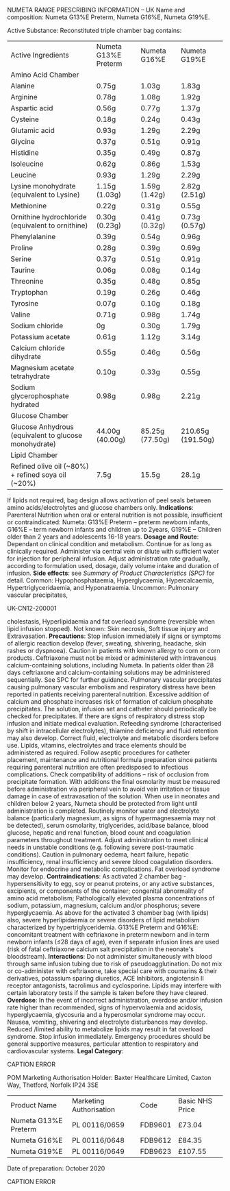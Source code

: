 <a id='b3c14abe-d6aa-4022-a658-20710ebb4dcc'></a>

NUMETA RANGE PRESCRIBING INFORMATION – UK
Name and composition: Numeta G13%E Preterm, Numeta G16%E, Numeta G19%E.

<a id='47a6bbf0-6879-4c89-8416-151b8708ff00'></a>

Active Substance: Reconstituted triple chamber bag contains:
<table id="0-1">
<tr><td id="0-2">Active Ingredients</td><td id="0-3">Numeta G13%E Preterm</td><td id="0-4">Numeta G16%E</td><td id="0-5">Numeta G19%E</td></tr>
<tr><td id="0-6" colspan="4">Amino Acid Chamber</td></tr>
<tr><td id="0-7">Alanine</td><td id="0-8">0.75g</td><td id="0-9">1.03g</td><td id="0-a">1.83g</td></tr>
<tr><td id="0-b">Arginine</td><td id="0-c">0.78g</td><td id="0-d">1.08g</td><td id="0-e">1.92g</td></tr>
<tr><td id="0-f">Aspartic acid</td><td id="0-g">0.56g</td><td id="0-h">0.77g</td><td id="0-i">1.37g</td></tr>
<tr><td id="0-j">Cysteine</td><td id="0-k">0.18g</td><td id="0-l">0.24g</td><td id="0-m">0.43g</td></tr>
<tr><td id="0-n">Glutamic acid</td><td id="0-o">0.93g</td><td id="0-p">1.29g</td><td id="0-q">2.29g</td></tr>
<tr><td id="0-r">Glycine</td><td id="0-s">0.37g</td><td id="0-t">0.51g</td><td id="0-u">0.91g</td></tr>
<tr><td id="0-v">Histidine</td><td id="0-w">0.35g</td><td id="0-x">0.49g</td><td id="0-y">0.87g</td></tr>
<tr><td id="0-z">Isoleucine</td><td id="0-A">0.62g</td><td id="0-B">0.86g</td><td id="0-C">1.53g</td></tr>
<tr><td id="0-D">Leucine</td><td id="0-E">0.93g</td><td id="0-F">1.29g</td><td id="0-G">2.29g</td></tr>
<tr><td id="0-H">Lysine monohydrate (equivalent to Lysine)</td><td id="0-I">1.15g (1.03g)</td><td id="0-J">1.59g (1.42g)</td><td id="0-K">2.82g (2.51g)</td></tr>
<tr><td id="0-L">Methionine</td><td id="0-M">0.22g</td><td id="0-N">0.31g</td><td id="0-O">0.55g</td></tr>
<tr><td id="0-P">Ornithine hydrochloride (equivalent to ornithine)</td><td id="0-Q">0.30g (0.23g)</td><td id="0-R">0.41g (0.32g)</td><td id="0-S">0.73g (0.57g)</td></tr>
<tr><td id="0-T">Phenylalanine</td><td id="0-U">0.39g</td><td id="0-V">0.54g</td><td id="0-W">0.96g</td></tr>
<tr><td id="0-X">Proline</td><td id="0-Y">0.28g</td><td id="0-Z">0.39g</td><td id="0-10">0.69g</td></tr>
<tr><td id="0-11">Serine</td><td id="0-12">0.37g</td><td id="0-13">0.51g</td><td id="0-14">0.91g</td></tr>
<tr><td id="0-15">Taurine</td><td id="0-16">0.06g</td><td id="0-17">0.08g</td><td id="0-18">0.14g</td></tr>
<tr><td id="0-19">Threonine</td><td id="0-1a">0.35g</td><td id="0-1b">0.48g</td><td id="0-1c">0.85g</td></tr>
<tr><td id="0-1d">Tryptophan</td><td id="0-1e">0.19g</td><td id="0-1f">0.26g</td><td id="0-1g">0.46g</td></tr>
<tr><td id="0-1h">Tyrosine</td><td id="0-1i">0.07g</td><td id="0-1j">0.10g</td><td id="0-1k">0.18g</td></tr>
<tr><td id="0-1l">Valine</td><td id="0-1m">0.71g</td><td id="0-1n">0.98g</td><td id="0-1o">1.74g</td></tr>
<tr><td id="0-1p">Sodium chloride</td><td id="0-1q">0g</td><td id="0-1r">0.30g</td><td id="0-1s">1.79g</td></tr>
<tr><td id="0-1t">Potassium acetate</td><td id="0-1u">0.61g</td><td id="0-1v">1.12g</td><td id="0-1w">3.14g</td></tr>
<tr><td id="0-1x">Calcium chloride dihydrate</td><td id="0-1y">0.55g</td><td id="0-1z">0.46g</td><td id="0-1A">0.56g</td></tr>
<tr><td id="0-1B">Magnesium acetate tetrahydrate</td><td id="0-1C">0.10g</td><td id="0-1D">0.33g</td><td id="0-1E">0.55g</td></tr>
<tr><td id="0-1F">Sodium glycerophosphate hydrated</td><td id="0-1G">0.98g</td><td id="0-1H">0.98g</td><td id="0-1I">2.21g</td></tr>
<tr><td id="0-1J" colspan="4">Glucose Chamber</td></tr>
<tr><td id="0-1K">Glucose Anhydrous (equivalent to glucose monohydrate)</td><td id="0-1L">44.00g (40.00g)</td><td id="0-1M">85.25g (77.50g)</td><td id="0-1N">210.65g (191.50g)</td></tr>
<tr><td id="0-1O" colspan="4">Lipid Chamber</td></tr>
<tr><td id="0-1P">Refined olive oil (~80%) + refined soya oil (~20%)</td><td id="0-1Q">7.5g</td><td id="0-1R">15.5g</td><td id="0-1S">28.1g</td></tr>
</table>

<a id='1bd42c71-e24d-4f38-a54a-0d3d72f543ef'></a>

If lipids not required, bag design allows activation of peel seals between amino acids/electrolytes and glucose chambers only. **Indications**: Parenteral Nutrition when oral or enteral nutrition is not possible, insufficient or contraindicated: Numeta: G13%E Preterm – preterm newborn infants, G16%E – term newborn infants and children up to 2years, G19%E – Children older than 2 years and adolescents 16-18 years. **Dosage and Route**: Dependant on clinical condition and metabolism. Continue for as long as clinically required. Administer via central vein or dilute with sufficient water for injection for peripheral infusion. Adjust administration rate gradually, according to formulation used, dosage, daily volume intake and duration of infusion. **Side effects**: see *Summary of Product Characteristics (SPC)* for detail. Common: Hypophosphataemia, Hyperglycaemia, Hypercalcaemia, Hypertriglyceridaemia, and Hyponatraemia. Uncommon: Pulmonary vascular precipitates,

<a id='d8d2a9ea-32f2-46ed-820b-a181af444d48'></a>

UK-CN12-200001

<a id='04f4496c-49f2-4492-a962-f891368cfd1d'></a>

cholestasis, Hyperlipidaemia and fat overload syndrome (reversible when lipid infusion stopped).
Not known: Skin necrosis, Soft tissue injury and Extravasation. **Precautions**: Stop infusion immediately if signs or symptoms of allergic reaction develop (fever, sweating, shivering, headache, skin rashes or dyspnoea). Caution in patients with known allergy to corn or corn products. Ceftriaxone must not be mixed or administered with intravenous calcium-containing solutions, including Numeta. In patients older than 28 days ceftriaxone and calcium-containing solutions may be administered sequentially. See SPC for further guidance. Pulmonary vascular precipitates causing pulmonary vascular embolism and respiratory distress have been reported in patients receiving parenteral nutrition. Excessive addition of calcium and phosphate increases risk of formation of calcium phosphate precipitates. The solution, infusion set and catheter should periodically be checked for precipitates. If there are signs of respiratory distress stop infusion and initiate medical evaluation. Refeeding syndrome (characterised by shift in intracellular electrolytes), thiamine deficiency and fluid retention may also develop. Correct fluid, electrolyte and metabolic disorders before use. Lipids, vitamins, electrolytes and trace elements should be administered as required. Follow aseptic procedures for catheter placement, maintenance and nutritional formula preparation since patients requiring parenteral nutrition are often predisposed to infectious complications. Check compatibility of additions – risk of occlusion from precipitate formation. With additions the final osmolarity must be measured before administration via peripheral vein to avoid vein irritation or tissue damage in case of extravasation of the solution. When use in neonates and children below 2 years, Numeta should be protected from light until administration is completed. Routinely monitor water and electrolyte balance (particularly magnesium, as signs of hypermagnesaemia may not be detected), serum osmolarity, triglycerides, acid/base balance, blood glucose, hepatic and renal function, blood count and coagulation parameters throughout treatment. Adjust administration to meet clinical needs in unstable conditions (e.g. following severe post-traumatic conditions). Caution in pulmonary oedema, heart failure, hepatic insufficiency, renal insufficiency and severe blood coagulation disorders. Monitor for endocrine and metabolic complications. Fat overload syndrome may develop. **Contraindications**: As activated 2 chamber bag - hypersensitivity to egg, soy or peanut proteins, or any active substances, excipients, or components of the container; congenital abnormality of amino acid metabolism; Pathologically elevated plasma concentrations of sodium, potassium, magnesium, calcium and/or phosphorus; severe hyperglycaemia. As above for the activated 3 chamber bag (with lipids) also, severe hyperlipidaemia or severe disorders of lipid metabolism characterized by hypertriglyceridemia. G13%E Preterm and G16%E: concomitant treatment with ceftriaxone in preterm newborn and in term newborn infants (≤28 days of age), even if separate infusion lines are used (risk of fatal ceftriaxone calcium salt precipitation in the neonate's bloodstream). **Interactions**: Do not administer simultaneously with blood through same infusion tubing due to risk of pseudoagglutination. Do not mix or co-administer with ceftriaxone, take special care with coumarins & their derivatives, potassium sparing diuretics, ACE Inhibitors, angiotensin II receptor antagonists, tacrolimus and cyclosporine. Lipids may interfere with certain laboratory tests if the sample is taken before they have cleared. **Overdose**: In the event of incorrect administration, overdose and/or infusion rate higher than recommended, signs of hypervolaemia and acidosis, hyperglycaemia, glycosuria and a hyperosmolar syndrome may occur. Nausea, vomiting, shivering and electrolyte disturbances may develop. Reduced /limited ability to metabolize lipids may result in fat overload syndrome. Stop infusion immediately. Emergency procedures should be general supportive measures, particular attention to respiratory and cardiovascular systems. **Legal Category**:

<a id='fdd7471d-a3fe-45e6-9417-09bd198aead3'></a>

CAPTION ERROR

<a id='2c6724a0-051b-4bca-acfa-6d6ea1dff543'></a>

POM Marketing Authorisation Holder: Baxter Healthcare Limited, Caxton Way, Thetford, Norfolk
IP24 3SE

<a id='b9436d33-9486-449a-b821-be7e5445220f'></a>

<table id="2-1">
<tr><td id="2-2">Product Name</td><td id="2-3">Marketing Authorisation</td><td id="2-4">Code</td><td id="2-5">Basic NHS Price</td></tr>
<tr><td id="2-6">Numeta G13%E Preterm</td><td id="2-7">PL 00116/0659</td><td id="2-8">FDB9601</td><td id="2-9">£73.04</td></tr>
<tr><td id="2-a">Numeta G16%E</td><td id="2-b">PL 00116/0648</td><td id="2-c">FDB9612</td><td id="2-d">£84.35</td></tr>
<tr><td id="2-e">Numeta G19%E</td><td id="2-f">PL 00116/0649</td><td id="2-g">FDB9623</td><td id="2-h">£107.55</td></tr>
</table>

<a id='ab95a496-1561-4650-ad83-7827b89e902a'></a>

Date of preparation: October 2020

<a id='17576f6e-77a5-4294-aaf2-f4bc86c74d91'></a>

CAPTION ERROR